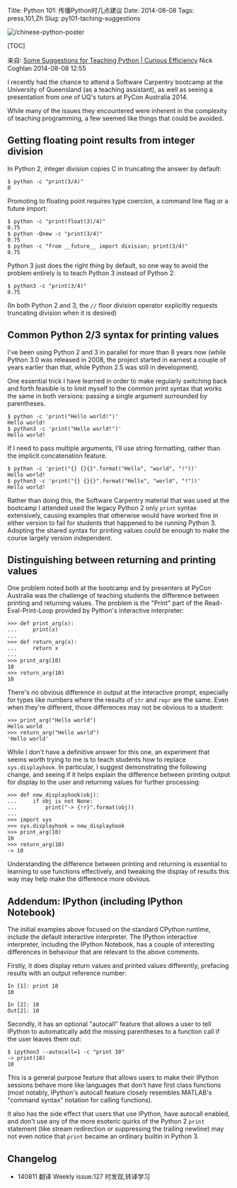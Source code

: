 Title: Python 101: 传播Python时几点建议
Date: 2014-08-08
Tags: press,101,Zh
Slug: py101-taching-suggestions


![/chinese-python-poster](https://datalabcc.files.wordpress.com/2014/05/chinese-python-poster.jpg?w=590)

[TOC]

来自: [Some Suggestions for Teaching Python | Curious Efficiency](http://www.curiousefficiency.org/posts/2014/08/python-teaching-suggestions.html) 
Nick Coghlan
2014-08-08 12:55



I recently had the chance to attend a Software Carpentry bootcamp at the University of Queensland (as a teaching assistant), as well as seeing a presentation from one of UQ's tutors at PyCon Australia 2014.

While many of the issues they encountered were inherent in the complexity of teaching programming, a few seemed like things that could be avoided.

## Getting floating point results from integer division

In Python 2, integer division copies C in truncating the answer by default:

    $ python -c "print(3/4)"
    0

Promoting to floating point requires type coercion, a command line flag or a future import:

    $ python -c "print(float(3)/4)"
    0.75
    $ python -Qnew -c "print(3/4)"
    0.75
    $ python -c "from __future__ import division; print(3/4)"
    0.75

Python 3 just does the right thing by default, so one way to avoid the problem entirely is to teach Python 3 instead of Python 2:

    $ python3 -c "print(3/4)"
    0.75

(In both Python 2 and 3, the `//` floor division operator explicitly requests truncating division when it is desired)

## Common Python 2/3 syntax for printing values

I've been using Python 2 and 3 in parallel for more than 8 years now (while Python 3.0 was released in 2008, the project started in earnest a couple of years earlier than that, while Python 2.5 was still in development).

One essential trick I have learned in order to make regularly switching back and forth feasible is to limit myself to the common print syntax that works the same in both versions: passing a single argument surrounded by parentheses.

    $ python -c 'print("Hello world!")'
    Hello world!
    $ python3 -c 'print("Hello world!")'
    Hello world!

If I need to pass multiple arguments, I'll use string formatting, rather than the implicit concatenation feature.

    $ python -c 'print("{} {}{}".format("Hello", "world", "!"))'
    Hello world!
    $ python3 -c 'print("{} {}{}".format("Hello", "world", "!"))'
    Hello world!

Rather than doing this, the Software Carpentry material that was used at the bootcamp I attended used the legacy Python 2 only `print` syntax extensively, causing examples that otherwise would have worked fine in either version to fail for students that happened to be running Python 3. Adopting the shared syntax for printing values could be enough to make the course largely version independent.

## Distinguishing between returning and printing values

One problem noted both at the bootcamp and by presenters at PyCon Australia was the challenge of teaching students the difference between printing and returning values. The problem is the "Print" part of the Read-Eval-Print-Loop provided by Python's interactive interpreter:

    >>> def print_arg(x):
    ...     print(x)
    ...
    >>> def return_arg(x):
    ...     return x
    ...
    >>> print_arg(10)
    10
    >>> return_arg(10)
    10

There's no obvious difference in output at the interactive prompt, especially for types like numbers where the results of `str` and `repr` are the same. Even when they're different, those differences may not be obvious to a student:

    >>> print_arg("Hello world")
    Hello world
    >>> return_arg("Hello world")
    'Hello world'

While I don't have a definitive answer for this one, an experiment that seems worth trying to me is to teach students how to replace `sys.displayhook`. 
In particular, I suggest demonstrating the following change, and seeing if it helps explain the difference between printing output for display to the user and returning values for further processing:

    >>> def new_displayhook(obj):
    ...     if obj is not None:
    ...         print("-> {!r}".format(obj))
    ...
    >>> import sys
    >>> sys.displayhook = new_displayhook
    >>> print_arg(10)
    10
    >>> return_arg(10)
    -> 10

Understanding the difference between printing and returning is essential to learning to use functions effectively, and tweaking the display of results this way may help make the difference more obvious.

## Addendum: IPython (including IPython Notebook)

The initial examples above focused on the standard CPython runtime, include the default interactive interpreter. The IPython interactive interpreter, including the IPython Notebook, has a couple of interesting differences in behaviour that are relevant to the above comments.

Firstly, it does display return values and printed values differently, prefacing results with an output reference number:

    In [1]: print 10
    10

    In [2]: 10
    Out[2]: 10

Secondly, it has an optional "autocall" feature that allows a user to tell IPython to automatically add the missing parentheses to a function call if the user leaves them out:

    $ ipython3 --autocall=1 -c "print 10"
    -> print(10)
    10

This is a general purpose feature that allows users to make their IPython sessions behave more like languages that don't have first class functions (most notably, IPython's autocall feature closely resembles MATLAB's "command syntax" notation for calling functions).

It also has the side effect that users that use IPython, have autocall enabled, and don't use any of the more esoteric quirks of the Python 2 `print` statement (like stream redirection or suppressing the trailing newline) may not even notice that `print` became an ordinary builtin in Python 3.


## Changelog

- 140811 翻译 Weekly issue:127 时发现,转译学习
